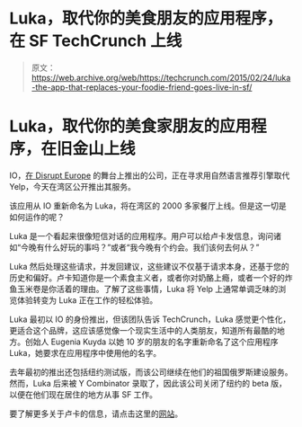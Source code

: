 # Luka，取代你的美食朋友的应用程序，在 SF TechCrunch 上线

> 原文：<https://web.archive.org/web/https://techcrunch.com/2015/02/24/luka-the-app-that-replaces-your-foodie-friend-goes-live-in-sf/>

# Luka，取代你的美食家朋友的应用程序，在旧金山上线

IO，[在 Disrupt Europe](https://web.archive.org/web/20230216193053/https://techcrunch.com/2014/10/20/io-feels-like-a-human-friend-who-gives-great-restaurant-recommendations/) 的舞台上推出的公司，正在寻求用自然语言推荐引擎取代 Yelp，今天在湾区公开推出其服务。

该应用从 IO 重新命名为 Luka，将在湾区的 2000 多家餐厅上线。但是这一切是如何运作的呢？

Luka 是一个看起来很像短信对话的应用程序。用户可以给卢卡发信息，询问诸如“今晚有什么好玩的事吗？”或者“我今晚有个约会。我们该何去何从？”

Luka 然后处理这些请求，并发回建议，这些建议不仅基于请求本身，还基于您的历史和偏好。卢卡知道你是一个素食主义者，或者你对奶酪上瘾，或者一个好的炸鱼玉米卷是你活着的理由。了解了这些事情，Luka 将 Yelp 上通常单调乏味的浏览体验转变为 Luka 正在工作的轻松体验。

Luka 最初以 IO 的身份推出，但该团队告诉 TechCrunch，Luka 感觉更个性化，更适合这个品牌，这应该感觉像一个现实生活中的人类朋友，知道所有最酷的地方。创始人 Eugenia Kuyda 以她 10 岁的朋友的名字重新命名了这个应用程序 Luka，她要求在应用程序中使用他的名字。

去年最初的推出还包括纽约测试版，而该公司继续在他们的祖国俄罗斯建设服务。然而，Luka 后来被 Y Combinator 录取了，因此该公司关闭了纽约的 beta 版，以便在他们现在居住的地方从事 SF 工作。

要了解更多关于卢卡的信息，请点击这里的[网站](https://web.archive.org/web/20230216193053/https://luka.ai/)。